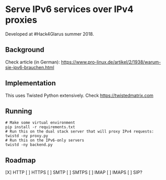 # Serve IPv6 services over IPv4 proxies

Developed at #Hack4Glarus summer 2018.


## Background

Check article (in German):
https://www.pro-linux.de/artikel/2/1938/warum-sie-ipv6-brauchen.html


## Implementation

This uses Twisted Python extensively.
Check https://twistedmatrix.com


## Running

    # Make some virtual environment
    pip install -r requirements.txt
    # Run this on the dual stack server that will proxy IPv4 requests:
    twistd -ny proxy.py
    # Run this on the IPv6-only servers
    twistd -ny backend.py


## Roadmap

[X] HTTP
[ ] HTTPS
[ ] SMTP
[ ] SMTPS
[ ] IMAP
[ ] IMAPS
[ ] SIP?
